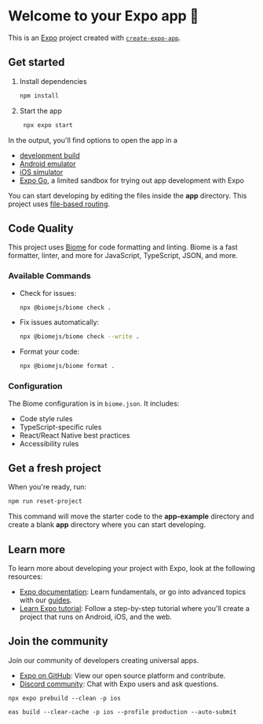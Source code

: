 # Welcome to your Expo app 👋

This is an [Expo](https://expo.dev) project created with [`create-expo-app`](https://www.npmjs.com/package/create-expo-app).

## Get started

1. Install dependencies

   ```bash
   npm install
   ```

2. Start the app

   ```bash
    npx expo start
   ```

In the output, you'll find options to open the app in a

- [development build](https://docs.expo.dev/develop/development-builds/introduction/)
- [Android emulator](https://docs.expo.dev/workflow/android-studio-emulator/)
- [iOS simulator](https://docs.expo.dev/workflow/ios-simulator/)
- [Expo Go](https://expo.dev/go), a limited sandbox for trying out app development with Expo

You can start developing by editing the files inside the **app** directory. This project uses [file-based routing](https://docs.expo.dev/router/introduction).

## Code Quality

This project uses [Biome](https://biomejs.dev/) for code formatting and linting. Biome is a fast formatter, linter, and more for JavaScript, TypeScript, JSON, and more.

### Available Commands

- Check for issues:
  ```bash
  npx @biomejs/biome check .
  ```

- Fix issues automatically:
  ```bash
  npx @biomejs/biome check --write .
  ```

- Format your code:
  ```bash
  npx @biomejs/biome format .
  ```

### Configuration

The Biome configuration is in `biome.json`. It includes:
- Code style rules
- TypeScript-specific rules
- React/React Native best practices
- Accessibility rules

## Get a fresh project

When you're ready, run:

```bash
npm run reset-project
```

This command will move the starter code to the **app-example** directory and create a blank **app** directory where you can start developing.

## Learn more

To learn more about developing your project with Expo, look at the following resources:

- [Expo documentation](https://docs.expo.dev/): Learn fundamentals, or go into advanced topics with our [guides](https://docs.expo.dev/guides).
- [Learn Expo tutorial](https://docs.expo.dev/tutorial/introduction/): Follow a step-by-step tutorial where you'll create a project that runs on Android, iOS, and the web.

## Join the community

Join our community of developers creating universal apps.

- [Expo on GitHub](https://github.com/expo/expo): View our open source platform and contribute.
- [Discord community](https://chat.expo.dev): Chat with Expo users and ask questions.

```
npx expo prebuild --clean -p ios
```

```
eas build --clear-cache -p ios --profile production --auto-submit
```